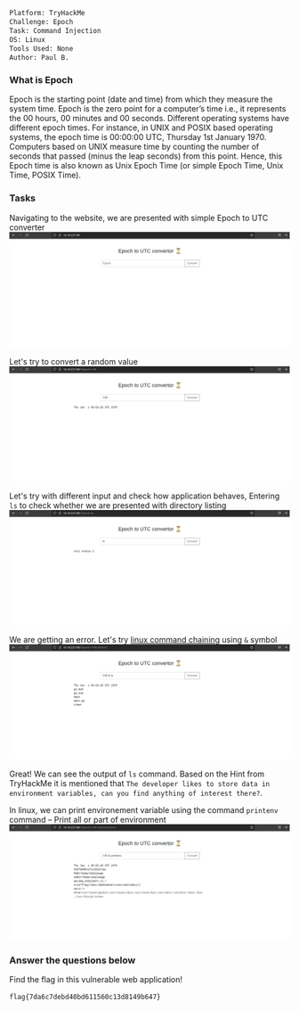 ```
Platform: TryHackMe
Challenge: Epoch
Task: Command Injection
OS: Linux
Tools Used: None
Author: Paul B.
```

### What is Epoch
Epoch is the starting point (date and time) from which they measure the system time. Epoch is the zero point for a computer’s time i.e., it represents the 00 hours, 00 minutes and 00 seconds. Different operating systems have different epoch times. For instance, in UNIX and POSIX based operating systems, the epoch time is 00:00:00 UTC, Thursday 1st January 1970. Computers based on UNIX measure time by counting the number of seconds that passed (minus the leap seconds) from this point. Hence, this Epoch time is also known as Unix Epoch Time (or simple Epoch Time, Unix Time, POSIX Time).

### Tasks
Navigating to the website, we are presented with simple Epoch to UTC converter
![Epoch Converter](https://raw.githubusercontent.com/paulb-csr/CTF-Writeups/main/TryHackMe/Epoch/THM%20-%20Epoch%20Website.png)

Let's try to convert a random value
![Conversion](https://raw.githubusercontent.com/paulb-csr/CTF-Writeups/main/TryHackMe/Epoch/THM%20-%20Epoch%20Website%20convert%20example.png)

Let's try with different input and check how application behaves, Entering `ls` to check whether we are presented with directory listing
![ls error](https://raw.githubusercontent.com/paulb-csr/CTF-Writeups/main/TryHackMe/Epoch/THM%20-%20Epoch%20Website%20Error.png)

We are getting an error. Let's try [linux command chaining](https://www.howtogeek.com/269509/how-to-run-two-or-more-terminal-commands-at-once-in-linux/) using `&` symbol
![Command chaining](https://raw.githubusercontent.com/paulb-csr/CTF-Writeups/main/TryHackMe/Epoch/THM%20-%20Epoch%20Website%20concatenate%20commands.png)

Great! We can see the output of `ls` command. Based on the Hint from TryHackMe it is mentioned that `The developer likes to store data in environment variables, can you find anything of interest there?`. 

In linux, we can print environement variable using the command `printenv` command – Print all or part of environment
![Epoch flag](https://raw.githubusercontent.com/paulb-csr/CTF-Writeups/main/TryHackMe/Epoch/THM%20-%20Epoch%20Flag.png)

### Answer the questions below
Find the flag in this vulnerable web application!
```
flag{7da6c7debd40bd611560c13d8149b647}
```
